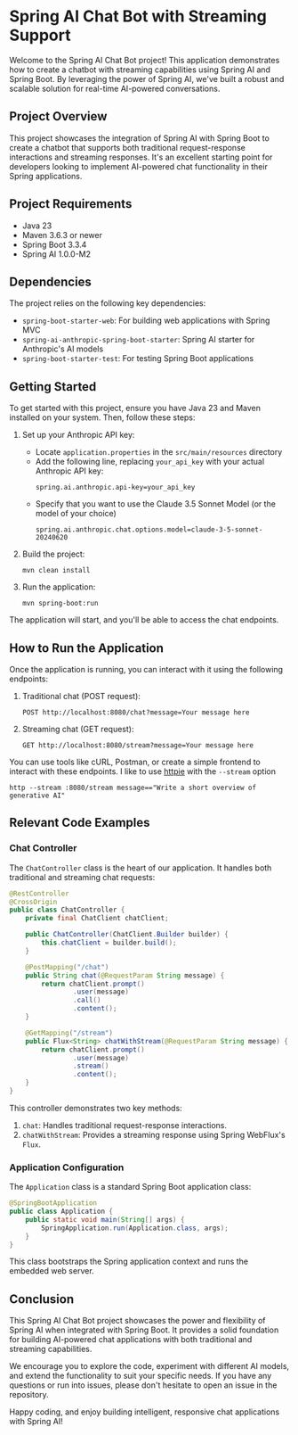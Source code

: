 # Spring AI Chat Bot with Streaming Support

Welcome to the Spring AI Chat Bot project! This application demonstrates how to create a chatbot with streaming capabilities using Spring AI and Spring Boot. By leveraging the power of Spring AI, we've built a robust and scalable solution for real-time AI-powered conversations.

## Project Overview

This project showcases the integration of Spring AI with Spring Boot to create a chatbot that supports both traditional request-response interactions and streaming responses. It's an excellent starting point for developers looking to implement AI-powered chat functionality in their Spring applications.

## Project Requirements

- Java 23
- Maven 3.6.3 or newer
- Spring Boot 3.3.4
- Spring AI 1.0.0-M2

## Dependencies

The project relies on the following key dependencies:

- `spring-boot-starter-web`: For building web applications with Spring MVC
- `spring-ai-anthropic-spring-boot-starter`: Spring AI starter for Anthropic's AI models
- `spring-boot-starter-test`: For testing Spring Boot applications

## Getting Started

To get started with this project, ensure you have Java 23 and Maven installed on your system. Then, follow these steps:

1. Set up your Anthropic API key:
    - Locate `application.properties` in the `src/main/resources` directory
    - Add the following line, replacing `your_api_key` with your actual Anthropic API key:
      ```
      spring.ai.anthropic.api-key=your_api_key
      ```
    - Specify that you want to use the Claude 3.5 Sonnet Model (or the model of your choice)
      ```
      spring.ai.anthropic.chat.options.model=claude-3-5-sonnet-20240620
      ```

2. Build the project:
   ```
   mvn clean install
   ```

3. Run the application:
   ```
   mvn spring-boot:run
   ```

The application will start, and you'll be able to access the chat endpoints.

## How to Run the Application

Once the application is running, you can interact with it using the following endpoints:

1. Traditional chat (POST request):
   ```
   POST http://localhost:8080/chat?message=Your message here
   ```

2. Streaming chat (GET request):
   ```
   GET http://localhost:8080/stream?message=Your message here
   ```

You can use tools like cURL, Postman, or create a simple frontend to interact with these endpoints. I like to use [httpie](https://httpie.io/) with the `--stream` option 

```
http --stream :8080/stream message=="Write a short overview of generative AI"
```

## Relevant Code Examples

### Chat Controller

The `ChatController` class is the heart of our application. It handles both traditional and streaming chat requests:

```java
@RestController
@CrossOrigin
public class ChatController {
    private final ChatClient chatClient;

    public ChatController(ChatClient.Builder builder) {
        this.chatClient = builder.build();
    }

    @PostMapping("/chat")
    public String chat(@RequestParam String message) {
        return chatClient.prompt()
                .user(message)
                .call()
                .content();
    }

    @GetMapping("/stream")
    public Flux<String> chatWithStream(@RequestParam String message) {
        return chatClient.prompt()
                .user(message)
                .stream()
                .content();
    }
}
```

This controller demonstrates two key methods:

1. `chat`: Handles traditional request-response interactions.
2. `chatWithStream`: Provides a streaming response using Spring WebFlux's `Flux`.

### Application Configuration

The `Application` class is a standard Spring Boot application class:

```java
@SpringBootApplication
public class Application {
    public static void main(String[] args) {
        SpringApplication.run(Application.class, args);
    }
}
```

This class bootstraps the Spring application context and runs the embedded web server.

## Conclusion

This Spring AI Chat Bot project showcases the power and flexibility of Spring AI when integrated with Spring Boot. It provides a solid foundation for building AI-powered chat applications with both traditional and streaming capabilities.

We encourage you to explore the code, experiment with different AI models, and extend the functionality to suit your specific needs. If you have any questions or run into issues, please don't hesitate to open an issue in the repository.

Happy coding, and enjoy building intelligent, responsive chat applications with Spring AI!